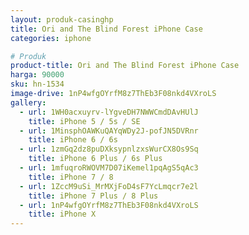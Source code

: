 ```yaml
---
layout: produk-casinghp
title: Ori and The Blind Forest iPhone Case
categories: iphone

# Produk
product-title: Ori and The Blind Forest iPhone Case
harga: 90000
sku: hn-1534
image-drive: 1nP4wfgOYrfM8z7ThEb3F08nkd4VXroLS
gallery:
  - url: 1WH0acxuyrv-lYgveDH7NWWCmdDAvHUlJ
    title: iPhone 5 / 5s / SE
  - url: 1MinsphOAWKuQAYqWDy2J-pofJN5DVRnr
    title: iPhone 6 / 6s
  - url: 1zmGq2dz8puDXksypnlzxsWurCX8Os9Sq
    title: iPhone 6 Plus / 6s Plus
  - url: 1mfuqroRWOVM7D07iKemel1pqAgS5qAc3
    title: iPhone 7 / 8
  - url: 1ZccM9uSi_MrMXjFoD4sF7YcLmqcr7e2l
    title: iPhone 7 Plus / 8 Plus
  - url: 1nP4wfgOYrfM8z7ThEb3F08nkd4VXroLS
    title: iPhone X
---
```


